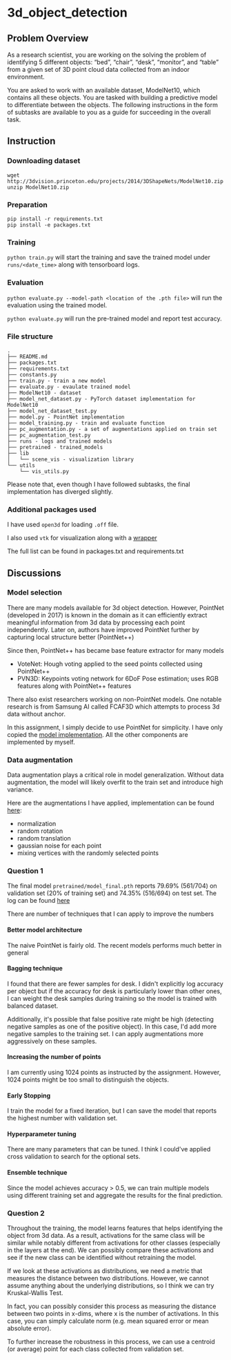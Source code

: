 # 3d_object_detection

## Problem Overview
As a research scientist, you are working on the solving the problem of identifying 5 different
objects: “bed”, “chair”, “desk”, “monitor”, and “table” from a given set of 3D point cloud data
collected from an indoor environment.

You are asked to work with an available dataset, ModelNet10, which contains all these objects.
You are tasked with building a predictive model to differentiate between the objects. The
following instructions in the form of subtasks are available to you as a guide for succeeding in
the overall task.

## Instruction

### Downloading dataset
```
wget http://3dvision.princeton.edu/projects/2014/3DShapeNets/ModelNet10.zip
unzip ModelNet10.zip
```

### Preparation
```commandline
pip install -r requirements.txt
pip install -e packages.txt
```

### Training
`python train.py` will start the training and save the trained model under `runs/<date_time>` along with tensorboard logs. 

### Evaluation
`python evaluate.py --model-path <location of the .pth file>` will run the evaluation using the trained model.

`python evaluate.py` will run the pre-trained model and report test accuracy.

### File structure
```commandline
.
├── README.md
├── packages.txt
├── requirements.txt
├── constants.py
├── train.py - train a new model
├── evaluate.py - evaulate trained model
├── ModelNet10 - dataset
├── model_net_dataset.py - PyTorch dataset implementation for ModelNet10
├── model_net_dataset_test.py
├── model.py - PointNet implementation
├── model_training.py - train and evaluate function
├── pc_augmentation.py - a set of augmentations applied on train set
├── pc_augmentation_test.py
├── runs - logs and trained models
├── pretrained - trained_models
├── lib
│   └── scene_vis - visualization library
└── utils
    └── vis_utils.py
```

Please note that, even though I have followed subtasks, the final implementation has diverged slightly.

### Additional packages used

I have used `open3d` for loading `.off` file.

I also used `vtk` for visualization along with a [wrapper](https://github.com/kujason/scene_vis)

The full list can be found in packages.txt and requirements.txt

## Discussions

### Model selection

There are many models available for 3d object detection.
However, PointNet (developed in 2017) is known in the domain as it can efficiently extract meaningful information from 3d data by processing each point independently.
Later on, authors have improved PointNet further by capturing local structure better (PointNet++)

Since then, PointNet++ has became base feature extractor for many models
* VoteNet: Hough voting applied to the seed points collected using PointNet++ 
* PVN3D: Keypoints voting network for 6DoF Pose estimation; uses RGB features along with PointNet++ features

There also exist researchers working on non-PointNet models.
One notable research is from Samsung AI called FCAF3D which attempts to process 3d data without anchor. 

In this assignment, I simply decide to use PointNet for simplicity.
I have only copied the [model implementation](https://github.com/fxia22/pointnet.pytorch/blob/master/pointnet/model.py).
All the other components are implemented by myself.


### Data augmentation

Data augmentation plays a critical role in model generalization.
Without data augmentation, the model will likely overfit to the train set and introduce high variance.

Here are the augmentations I have applied, implementation can be found [here](pc_augmentation.py):
* normalization
* random rotation
* random translation
* gaussian noise for each point
* mixing vertices with the randomly selected points


### Question 1

The final model `pretrained/model_final.pth` reports 79.69% (561/704) on validation set (20% of training set)
and 74.35% (516/694) on test set. The log can be found [here](training_log.md)

There are number of techniques that I can apply to improve the numbers

#### Better model architecture
The naive PointNet is fairly old. The recent models performs much better in general

#### Bagging technique
I found that there are fewer samples for desk. 
I didn't explicitly log accuracy per object but if the accuracy for desk is particularly lower than other ones, I can weight the desk samples during training so the model is trained with balanced dataset.

Additionally, it's possible that false positive rate might be high (detecting negative samples as one of the positive object).
In this case, I'd add more negative samples to the training set. I can apply augmentations more aggressively on these samples. 

#### Increasing the number of points
I am currently using 1024 points as instructed by the assignment.
However, 1024 points might be too small to distinguish the objects.

#### Early Stopping
I train the model for a fixed iteration, but I can save the model that reports the highest number with validation set.

#### Hyperparameter tuning
There are many parameters that can be tuned. I think I could've applied cross validation to search for the optional sets.

#### Ensemble technique
Since the model achieves accuracy > 0.5, we can train multiple models using different training set and aggregate the results for the final prediction.

### Question 2

Throughout the training, the model learns features that helps identifying the object from 3d data.
As a result, activations for the same class will be similar while notably different from activations for other classes (especially in the layers at the end).
We can possibly compare these activations and see if the new class can be identified without retraining the model.

If we look at these activations as distributions, we need a metric that measures the distance between two distributions.
However, we cannot assume anything about the underlying distributions, so I think we can try Kruskal-Wallis Test.

In fact, you can possibly consider this process as measuring the distance between two points in x-dims, where x is the number of activations.
In this case, you can simply calculate norm (e.g. mean squared error or mean absolute error).

To further increase the robustness in this process, we can use a centroid (or average) point for each class collected from validation set.
